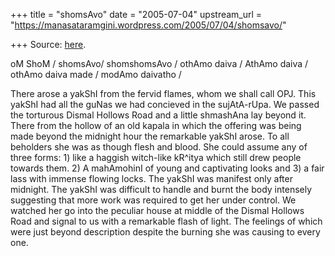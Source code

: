+++
title = "shomsAvo"
date = "2005-07-04"
upstream_url = "https://manasataramgini.wordpress.com/2005/07/04/shomsavo/"

+++
Source: [here](https://manasataramgini.wordpress.com/2005/07/04/shomsavo/).

oM ShoM / shomsAvo/ shomshomsAvo / othAmo daiva / AthAmo daiva / othAmo daiva made / modAmo daivatho /

There arose a yakShI from the fervid flames, whom we shall call OPJ. This yakShI had all the guNas we had concieved in the sujAtA-rUpa. We passed the torturous Dismal Hollows Road and a little shmashAna lay beyond it. There from the hollow of an old kapala in which the offering was being made beyond the midnight hour the remarkable yakShI arose. To all beholders she was as though flesh and blood. She could assume any of three forms: 1) like a haggish witch-like kR^itya which still drew people towards them. 2) A mahAmohinI of young and captivating looks and 3) a fair lass with immense flowing locks. The yakShI was manifest only after midnight. The yakShI was difficult to handle and burnt the body intensely suggesting that more work was required to get her under control. We watched her go into the peculiar house at middle of the Dismal Hollows Road and signal to us with a remarkable flash of light. The feelings of which were just beyond description despite the burning she was causing to every one.

## 

